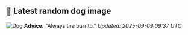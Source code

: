 ## 🐶 Latest random dog image
![Dog](https://images.dog.ceo/breeds/retriever-golden/joey_20210802_223302.jpg)
**Advice:** "Always the burrito."
*Updated: 2025-09-09 09:37 UTC*
